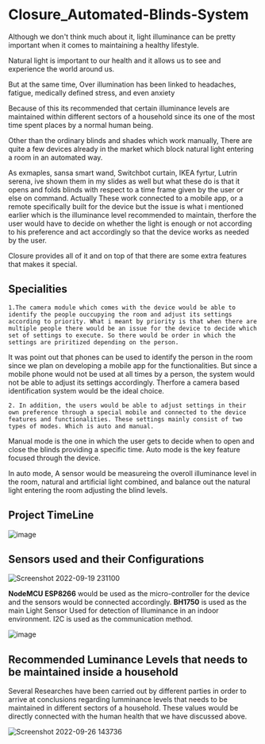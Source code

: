 # Closure_Automated-Blinds-System



Although we don't think much about it, light illuminance can be pretty important when it comes to maintaining a healthy lifestyle.

Natural light is important to our health and it allows us to see and experience the world around
us.

But at the same time, Over illumination has been linked to headaches,
fatigue, medically defined stress, and even anxiety

Because of this its recommended that certain illuminance levels are
maintained within different sectors of a household since its one of the most time spent places by a normal human being.

Other than the ordinary blinds and shades which work manually, There are quite a few devices already in the market which block natural light entering a room in an automated way.

As exmaples, sansa smart wand, Switchbot curtain, IKEA fyrtur, Lutrin serena, ive shown them in my slides as well but what these do is that it opens and folds blinds with respect to a time frame given by the user or else on command. Actually These work connected to a mobile app, or a remote specifically built for the device but the issue is what i mentioned earlier which is the illuminance level recommended to maintain, therfore the user would have to decide on whether the light is enough or not according to his preference and act accordingly so that the device works as needed by the user.

Closure provides all of it and on top of that there are some extra features that makes it special.




## Specialities


    1.The camera module which comes with the device would be able to identify the people ouccupying the room and adjust its settings according to priority. What i meant by priority is that when there are multiple people there would be an issue for the device to decide which set of settings to execute. So there would be order in which the settings are priritized depending on the person.
    
It was point out that phones can be used to identify the person in the room since we plan on developing a mobile app for the functionalities. But since a mobile phone would not be used at all times by a person, the system would not be able to adjust its settings accordingly. Therfore a camera based identification system would be the ideal choice.

    2. In addition, the users would be able to adjust settings in their own preference through a special mobile and connected to the device features and functionalities. These settings mainly consist of two types of modes. Which is auto and manual.

Manual mode is the one in which the user gets to decide when to open and close the blinds providing a specific time. Auto mode is the key feature focused through the device.

In auto mode, A sensor would be measureing the overoll illuminance level in the room, natural and artificial light combined, and balance out the natural light entering the room adjusting the blind levels.




## Project TimeLine

![image](https://user-images.githubusercontent.com/77055565/192230852-0549f6ae-f051-42b6-98a1-fb1c9fa4ea2b.jpg)




## Sensors used and their Configurations 

![Screenshot 2022-09-19 231100](https://user-images.githubusercontent.com/77055565/191079791-27ae389f-3905-44cb-8cd2-f8187a39d96f.png)

**NodeMCU ESP8266** would be used as the micro-controller for the device and the sensors would be connected accordingly.
**BH1750** is used as the main Light Sensor Used for detection of Illuminance in an indoor environment. I2C is used as the communication method.

![image](https://user-images.githubusercontent.com/77055565/191073987-1c251a4e-0f96-4dc8-9f5d-dcd9676680b2.png)


## Recommended Luminance Levels that needs to be maintained inside a household

Several Researches have been carried out by different parties in order to arrive at conclusions regarding lumminance levels that needs to be maintained in different sectors of a household. These values would be directly connected with the human health that we have discussed above.



![Screenshot 2022-09-26 143736](https://user-images.githubusercontent.com/77055565/192237910-99259aac-b8da-4723-a72f-8a06ecc32adb.png)

